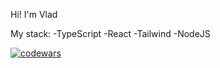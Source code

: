 Hi! I'm Vlad

My stack:
-TypeScript
-React
-Tailwind
-NodeJS

[![codewars](https://www.codewars.com/users/Swesdek/badges/large)](https://www.codewars.com/users/Swesdek)
